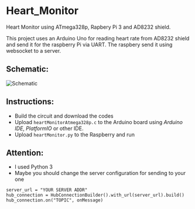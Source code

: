 # Heart_Monitor
Heart Monitor using ATmega328p, Rapbery Pi 3 and AD8232 shield.

This project uses an Arduino Uno for reading heart rate from AD8232 shield and send it for the raspberry Pi via UART. The raspbery send it using websocket to a server.

## Schematic:

![Schematic](https://github.com/daniellycosta/Heart_Monitor/blob/master/Heart_monitor_Schematic.png)

## Instructions:

- Build the circuit and download the codes
- Upload `heartMonitorAtmega328p.c` to the Arduino board using *Arduino IDE*, *PlatformIO* or other IDE.
- Upload `heartMonitor.py` to the Raspberry and run

## Attention:
 - I used Python 3
 - Maybe you should change the server configuration for sending to your one
 
~~~~
server_url = "YOUR SERVER ADDR"
hub_connection = HubConnectionBuilder().with_url(server_url).build()
hub_connection.on("TOPIC", onMessage)
 ~~~~
